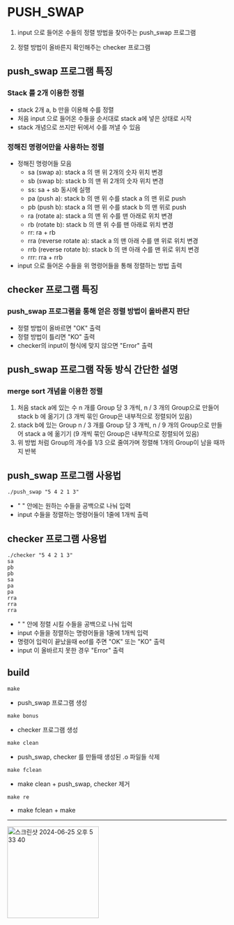 # PUSH_SWAP
1. input 으로 들어온 수들의 정렬 방법을 찾아주는 push_swap 프로그램

2. 정렬 방법이 올바른지 확인해주는 checker 프로그램

## push_swap 프로그램 특징
### Stack 를 2개 이용한 정렬
- stack 2개 a, b 만을 이용해 수를 정렬
- 처음 input 으로 들어온 수들을 순서대로 stack a에 넣은 상태로 시작
- stack 개념으로 쓰지만 뒤에서 수를 꺼낼 수 있음
### 정해진 명령어만을 사용하는 정렬
- 정해진 명령어들 모음
  - sa (swap a): stack a 의 맨 위 2개의 숫자 위치 변경
  - sb (swap b): stack b 의 맨 위 2개의 숫자 위치 변경
  - ss: sa + sb 동시에 실행
  - pa (push a): stack b 의 맨 위 수를 stack a 의 맨 위로 push
  - pb (push b): stack a 의 맨 위 수를 stack b 의 맨 위로 push
  - ra (rotate a): stack a 의 맨 위 수를 맨 아래로 위치 변경
  - rb (rotate b): stack b 의 맨 위 수를 맨 아래로 위치 변경
  - rr: ra + rb
  - rra (reverse rotate a): stack a 의 맨 아래 수를 맨 위로 위치 변경
  - rrb (reverse rotate b): stack b 의 맨 아래 수를 맨 위로 위치 변경
  - rrr: rra + rrb
- input 으로 들어온 수들을 위 명령어들을 통해 정렬하는 방법 출력

## checker 프로그램 특징
### push_swap 프로그램을 통해 얻은 정렬 방법이 올바른지 판단
- 정렬 방법이 올바르면 "OK" 출력
- 정렬 방법이 틀리면 "KO" 출력
- checker의 input이 형식에 맞지 않으면 "Error" 출력

## push_swap 프로그램 작동 방식 간단한 설명
### merge sort 개념을 이용한 정렬
1. 처음 stack a에 있는 수 n 개를 Group 당 3 개씩, n / 3 개의 Group으로 만들어 stack b 에 옮기기 (3 개씩 묶인 Group은 내부적으로 정렬되어 있음)
2. stack b에 있는 Group n / 3 개를 Group 당 3 개씩, n / 9 개의 Group으로 만들어 stack a 에 옮기기 (9 개씩 묶인 Group은 내부적으로 정렬되어 있음)
3. 위 방법 처럼 Group의 개수를 1/3 으로 줄여가며 정렬해 1개의 Group이 남을 때까지 반복

## push_swap 프로그램 사용법
```
./push_swap "5 4 2 1 3"
```
- " " 안에는 원하는 수들을 공백으로 나눠 입력
- input 수들을 정렬하는 명령어들이 1줄에 1개씩 출력

## checker 프로그램 사용법
```
./checker "5 4 2 1 3"
sa
pb
pb
sa
pa
pa
rra
rra
rra
```
- " " 안에 정렬 시킬 수들을 공백으로 나눠 입력
- input 수들을 정렬하는 명령어들을 1줄에 1개씩 입력
- 명령어 입력이 끝났을때 eof를 주면 "OK" 또는 "KO" 출력
- input 이 올바르지 못한 경우 "Error" 출력

## build
```
make
```
- push_swap 프로그램 생성
```
make bonus
```
- checker 프로그램 생성
```
make clean
```
- push_swap, checker 를 만들때 생성된 .o 파일들 삭제
```
make fclean
```
- make clean + push_swap, checker 제거
```
make re
```
- make fclean + make

---
<img width="210" alt="스크린샷 2024-06-25 오후 5 33 40" src="https://github.com/seonjo1/PUSH_SWAP/assets/127729846/537f0802-0aba-4210-9469-3ab1571fdc69">
